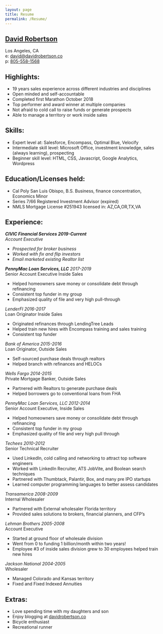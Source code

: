 ```yaml
---
layout: page
title: Resume
permalink: /Resume/
---
```

## <a href="http://www.davidrobertson.co">David Robertson</a>
Los Angeles, CA<br> e: [david@davidrobertson.co](mailto:david@davidrobertson.co)<br>p: <a href="tel:8055581568">805-558-1568</a>
## Highlights:
* 19 years sales experience across different industries and disciplines<br>
* Open minded and self-accountable<br>
* Completed first Marathon October 2018<br>
* Top performer and award winner at multiple companies<br>
* Not afraid to cold call to raise funds or generate prospects<br>
* Able to manage a territory or work inside sales<br>
## Skills:
* Expert level at: Salesforce, Encompass, Optimal Blue, Velocify
* Intermediate skill level: Microsoft Office, investment knowledge, sales (always learning), prospecting
* Beginner skill level: HTML, CSS, Javascript, Google Analytics, Wordpress
## Education/Licenses held:
* Cal Poly San Luis Obispo, B.S. Business, finance concentration, Economics Minor
* Series 7/66 Registered Investment Advisor (expired)
* NMLS Mortgage License #251943 licensed in: AZ,CA,OR,TX,VA
## Experience:
<i><b>CIVIC Financial Services								                                 2019-Current</b><br>
Account Executive<br>
* Prospected for broker business<br>
* Worked with fix and flip investors<br>
* Email marketed existing Realtor list<br>

<b>PennyMac Loan Services, LLC</b>								                                 2017-2019</i><br>
Senior Account Executive Inside Sales<br>
* Helped homeowners save money or consolidate debt through refinancing<br>
* Consistent top funder in my group<br>
* Emphasized quality of file and very high pull-through<br>

<i>LenderFI												 2016-2017</i><br>
Loan Originator	Inside Sales<br>						
* Originated refinances through LendingTree Leads<br>
* Helped train new hires with Encompass training and sales training<br>
* Consistent top funder<br>

<i>Bank of America				  					  		   2015-2016</i><br>
Loan Originator, Outside Sales<br>
* Self-sourced purchase deals through realtors<br>
* Helped branch with refinances and HELOCs<br>

<i>Wells Fargo										        	 	         2014-2015</i><br>
Private Mortgage Banker, Outside Sales<br>
* Partnered with Realtors to generate purchase deals<br>
* Helped borrowers go to conventional loans from FHA<br>

<i>PennyMac Loan Services, LLC									              	         		         2012-2014</i><br>
Senior Account Executive, Inside Sales<br>
* Helped homeowners save money or consolidate debt through refinancing<br>
* Consistent top funder in my group<br>
* Emphasized quality of file and very high pull through<br>

<i>Techees										         		         2010-2012</i><br>
Senior Technical Recruiter<br>
* Used LinkedIn, cold calling and networking to attract top software engineers<br>
* Worked with LinkedIn Recruiter, ATS JobVite, and Boolean search techniques<br>
* Partnered with Thumbtack, Palantir, Box, and many pre IPO startups<br>
* Learned computer programming languages to better assess candidates<br>

<i>Transamerica										         		         2008-2009</i><br>
Internal Wholesaler<br>
* Partnered with External wholesaler Florida territory<br>
* Provided sales solutions to brokers, financial planners, and CFP’s<br>

<i>Lehman Brothers									         		         2005-2008</i><br>
Account Executive<br>						
* Started at ground floor of wholesale division<br>
* Went from 0 to funding 1 billion/month within two years!<br>
* Employee #3 of inside sales division grew to 30 employees helped train new hires<br>

<i>Jackson National						 			         		         2004-2005</i><br>
Wholesaler<br>
* Managed Colorado and Kansas territory<br>
* Fixed and Fixed Indexed Annuities<br>

## Extras:
* Love spending time with my daughters and son
* Enjoy blogging at <a href="http://www.davidrobertson.co">davidrobertson.co</a>
* Bicycle enthusiast
* Recreational runner
